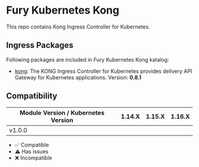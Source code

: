 # Fury Kubernetes Kong

This repo contains Kong Ingress Controller for Kubernetes.

## Ingress Packages

Following packages are included in Fury Kubernetes Kong katalog:

- [kong](katalog/kong): The KONG Ingress Controller for Kubernetes
provides delivery API Gateway for Kubernetes applications. Version: **0.8.1**


## Compatibility

| Module Version / Kubernetes Version | 1.14.X             | 1.15.X             | 1.16.X             |
|-------------------------------------|:------------------:|:------------------:|:------------------:|
| v1.0.0                              |                    |                    |                    |

- :white_check_mark: Compatible
- :warning: Has issues
- :x: Incompatible
